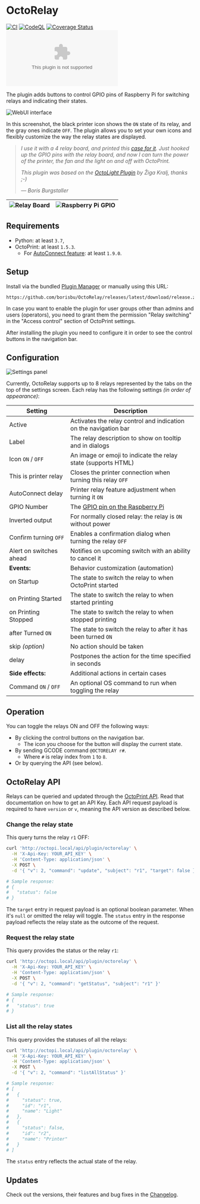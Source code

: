 # OctoRelay

[![CI](https://github.com/borisbu/OctoRelay/actions/workflows/CI.yaml/badge.svg)](https://github.com/borisbu/OctoRelay/actions/workflows/CI.yaml)
[![CodeQL](https://github.com/borisbu/OctoRelay/actions/workflows/codeql.yml/badge.svg)](https://github.com/borisbu/OctoRelay/actions/workflows/codeql.yml)
[![Coverage Status](https://coveralls.io/repos/github/borisbu/OctoRelay/badge.svg?branch=master)](https://coveralls.io/github/borisbu/OctoRelay?branch=master)
[![Downloads of latest release](https://img.shields.io/github/downloads/borisbu/octorelay/latest/release.zip?color=blue)](https://github.com/borisbu/OctoRelay/releases/latest)

The plugin adds buttons to control GPIO pins of Raspberry Pi for switching relays and indicating their states.

![WebUI interface](img/controls.png)

In this screenshot, the black printer icon shows the `ON` state of its relay, and the gray ones indicate `OFF`.
The plugin allows you to set your own icons and flexibly customize the way the relay states are displayed.

> _I use it with a 4 relay board, and printed this
> [case for it](https://www.thingiverse.com/thing:2975944)._
> _Just hooked up the GPIO pins with the relay board, and now I can turn the
> power of the printer, the fan and the light on and off with OctoPrint._
>
> _This plugin was based on the [OctoLight Plugin](https://github.com/gigibu5/OctoLight) by Žiga Kralj, thanks ;-)_
>
> — _Boris Burgstaller_

| ![Relay Board](img/relay.jpg) | ![Raspberry Pi GPIO](img/gpio.png) |
|-------------------------------|------------------------------------|

## Requirements

- Python: at least `3.7`,
- OctoPrint: at least `1.5.3`.
  - For [AutoConnect feature](https://github.com/borisbu/OctoRelay/blob/master/CHANGELOG.md#330): at least `1.9.0`.

## Setup

Install via the bundled [Plugin Manager](https://docs.octoprint.org/en/master/bundledplugins/pluginmanager.html)
or manually using this URL:

```
https://github.com/borisbu/OctoRelay/releases/latest/download/release.zip
```

In case you want to enable the plugin for user groups other than admins and users (operators), you need to
grant them the permission "Relay switching" in the "Access control" section of OctoPrint settings.

After installing the plugin you need to configure it in order to see the control buttons in the navigation bar.

## Configuration

![Settings panel](img/settings.png)

Currently, OctoRelay supports up to 8 relays represented by the tabs on the top of the settings screen.
Each relay has the following settings *(in order of appearance)*:

| Setting                 | Description                                                      |
|-------------------------|------------------------------------------------------------------|
| Active                  | Activates the relay control and indication on the navigation bar |
| Label                   | The relay description to show on tooltip and in dialogs          |
| Icon `ON` / `OFF`       | An image or emoji to indicate the relay state (supports HTML)    |
| This is printer relay   | Closes the printer connection when turning this relay `OFF`      |
| AutoConnect delay       | Printer relay feature adjustment when turning it `ON`            |
| GPIO Number             | The [GPIO pin on the Raspberry Pi](https://pinout.xyz/)          |
| Inverted output         | For normally closed relay: the relay is `ON` without power       |
| Confirm turning `OFF`   | Enables a confirmation dialog when turning the relay `OFF`       |
| Alert on switches ahead | Notifies on upcoming switch with an ability to cancel it         |
| **Events:**             | Behavior customization (automation)                              |
| on Startup              | The state to switch the relay to when OctoPrint started          |
| on Printing Started     | The state to switch the relay to when started printing           |
| on Printing Stopped     | The state to switch the relay to when stopped printing           |
| after Turned `ON`       | The state to switch the relay to after it has been turned `ON`   |
| skip *(option)*         | No action should be taken                                        |                                 |
| delay                   | Postpones the action for the time specified in seconds           |
| **Side effects:**       | Additional actions in certain cases                              |
| Command `ON` / `OFF`    | An optional OS command to run when toggling the relay            |

## Operation

You can toggle the relays ON and OFF the following ways:

- By clicking the control buttons on the navigation bar.
  - The icon you choose for the button will display the current state.
- By sending GCODE command `@OCTORELAY r#`.
  - Where `#` is relay index from `1` to `8`.
- Or by querying the API (see below).

## OctoRelay API

Relays can be queried and updated through the [OctoPrint API](https://docs.octoprint.org/en/master/api/). Read that documentation on how to get an API Key.
Each API request payload is required to have `version` or `v`, meaning the API version as described below.

### Change the relay state

This query turns the relay `r1` OFF:

```bash
curl 'http://octopi.local/api/plugin/octorelay' \
  -H 'X-Api-Key: YOUR_API_KEY' \
  -H 'Content-Type: application/json' \
  -X POST \
  -d '{ "v": 2, "command": "update", "subject": "r1", "target": false }'

# Sample response:
# {
#   "status": false
# }
```

The `target` entry in request payload is an optional boolean parameter. When it's `null` or omitted the relay will toggle. The `status` entry in the response payload reflects the relay state as the outcome of the request.

### Request the relay state

This query provides the status or the relay `r1`:

```bash
curl 'http://octopi.local/api/plugin/octorelay' \
  -H 'X-Api-Key: YOUR_API_KEY' \
  -H 'Content-Type: application/json' \
  -X POST \
  -d '{ "v": 2, "command": "getStatus", "subject": "r1" }'

# Sample response:
# {
#   "status": true
# }
```

### List all the relay states

This query provides the statuses of all the relays:

```bash
curl 'http://octopi.local/api/plugin/octorelay' \
  -H 'X-Api-Key: YOUR_API_KEY' \
  -H 'Content-Type: application/json' \
  -X POST \
  -d '{ "v": 2, "command": "listAllStatus" }'

# Sample response:
# [
#   {
#     "status": true,
#     "id": "r1",
#     "name": "Light"
#   },
#   {
#     "status": false,
#     "id": "r2",
#     "name": "Printer"
#   }
# ]
```

The `status` entry reflects the actual state of the relay.

## Updates

Check out the versions, their features and bug fixes in the [Changelog](CHANGELOG.md).
